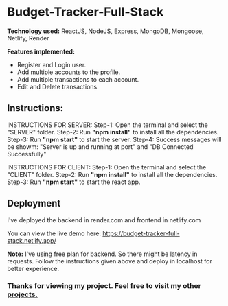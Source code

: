 # Budget-Tracker-Full-Stack

**Technology used:** ReactJS, NodeJS, Express, MongoDB, Mongoose, Netlify, Render

**Features implemented:**
- Register and Login user.
- Add multiple accounts to the profile.
- Add multiple transactions to each account.
- Edit and Delete transactions.

## Instructions:

INSTRUCTIONS FOR SERVER:
Step-1: Open the terminal and select the "SERVER" folder.
Step-2: Run **"npm install"** to install all the dependencies.
Step-3: Run **"npm start"** to start the server.
Step-4: Success messages will be showm: "Server is up and running at port" and "DB Connected Successfully"

INSTRUCTIONS FOR CLIENT:
Step-1: Open the terminal and select the "CLIENT" folder.
Step-2: Run **"npm install"** to install all the dependencies.
Step-3: Run **"npm start"** to start the react app.

## Deployment

I've deployed the backend in render.com and frontend in netlify.com

You can view the live demo here: https://budget-tracker-full-stack.netlify.app/

**Note:** I've using free plan for backend. So there might be latency in requests. 
Follow the instructions given above and deploy in localhost for better experience.

### Thanks for viewing my project. Feel free to visit my other [projects.](https://github.com/suryad6201?tab=repositories)


